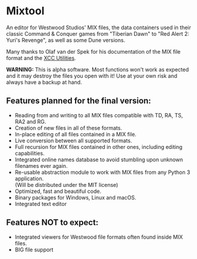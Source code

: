 Mixtool
========

An editor for Westwood Studios' MIX files, the data containers used in
their classic Command & Conquer games from "Tiberian Dawn" to
"Red Alert 2: Yuri's Revenge", as well as some Dune versions.

Many thanks to Olaf van der Spek for his documentation of the MIX file
format and the [XCC Utilities](http://xhp.xwis.net/).

**WARNING:** This is alpha software. Most functions won't work as
expected and it may destroy the files you open with it! Use at your
own risk and always have a backup at hand.


Features planned for the final version:
----------------------------------------
* Reading from and writing to all MIX files compatible with TD, RA, TS,
  RA2 and RG.
* Creation of new files in all of these formats.
* In-place editing of all files contained in a MIX file.
* Live conversion between all supported formats.
* Full recursion for MIX files contained in other ones, including
  editing capabilities.
* Integrated online names database to avoid stumbling upon unknown
  filenames ever again.
* Re-usable abstraction module to work with MIX files from any Python 3
  application.  
  (Will be distributed under the MIT license)
* Optimized, fast and beautiful code.
* Binary packages for Windows, Linux and macOS.
* Integrated text editor


Features NOT to expect:
------------------------
* Integrated viewers for Westwood file formats often found inside
  MIX files.
* BIG file support
